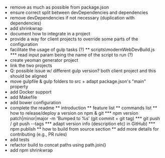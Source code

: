 * remove as much as possible from package.json
* ensure correct split between devDependencies and dependencies
* remove devDependencies if not necessary (duplication with dependencies)
* add shrinkwrap
* document how to integrate in a project
* provide a way for client projects to override some parts of the configuration
* facilitate the usage of gulp tasks (?)
** scripts\modernWebDevBuild.js
*** read input param being the name of the script to run (?)
* create yeoman generator project
* link the two projects
* Q: possible issue w/ different gulp version? both client project and this should be aligned
* move gulpfile & gulp folders to src + adapt package.json's "main" property
* add Docker support
* add Makefile
* add bower configuration
* complete the readme
** introduction
** feature list
** commands list
** how to release/deploy a version on npm & git
*** npm version patch|minor|major -m 'Bumped to %s' (git commit + git tag)
*** git push / git push --tags
*** adapt version info (description etc) in GitHub)
*** npm publish
** how to build from source section
** add more details for contributing (e.g., PR rules)
* add tests
* refactor build to concat paths using  path.join()
* add npm shrinkwrap
